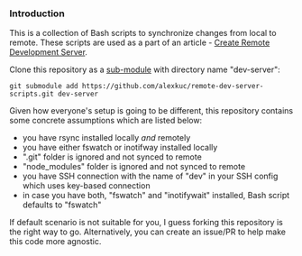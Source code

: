 ### Introduction

This is a collection of Bash scripts to synchronize changes from local to remote. These scripts are used as a part of an article - [Create Remote Development Server](https://alexkuc.github.io/articles/create-remote-dev-server/).

Clone this repository as a [sub-module](https://git-scm.com/book/en/v2/Git-Tools-Submodules) with directory name "dev-server": 

`git submodule add https://github.com/alexkuc/remote-dev-server-scripts.git dev-server`

Given how everyone's setup is going to be different, this repository contains some concrete assumptions which are listed below:

- you have rsync installed locally *and* remotely
- you have either fswatch or inotifway installed locally
- ".git" folder is ignored and not synced to remote
- "node_modules" folder is ignored and not synced to remote
- you have SSH connection with the name of "dev" in your SSH config which uses key-based connection
- in case you have both, "fswatch" and "inotifywait" installed, Bash script defaults to "fswatch"

If default scenario is not suitable for you, I guess forking this repository is the right way to go. Alternatively, you can create an issue/PR to help make this code more agnostic.

